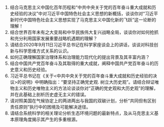 1. 结合马克思主义中国化百年历程和“中共中央关于党的百年奋斗重大成就和历史经验的决议”中对习近平中国特色社会主义思想的新概括，谈谈你对“习近平新时代中国特色社会主义思想实现了马克思主义中国化新的飞跃”这一论断的理解！
2. 结合世界百年未有之大变局和中华民族伟大复兴战略全局，谈谈你对如何抢抓和充分利用国家发展重要战略机遇期的理解？
3. 请结合2020年9月11日习近平总书记在科学家座谈会上的讲话，谈谈对科技创新与科学思维方式关系的认识。
4. 如何正确理解国家治理体系和治理能力现代化的提出背景及其丰富内涵？
5. 结合中国共产党百年奋斗及其取得的重大成就，阐释中国共产党百年奋斗的历史意义和历史经验。
6. 习近平总书记在《关于<中共中央关于党的百年奋斗重大成就和历史经验的决议>的说明》中明确指出：“要坚持正确党史观. 树立大历史观”。请结合辩证唯物主义和历史唯物主义的方法论谈谈你对“正确的党史观和大历史观”的理解，并在此基础上剖析历史虚无主义的错误。
7. 请对照美国在气候协定上的两进两出与我国的双碳计划，分析“共同但有区别责任原则”执行中的困境及可能解决途径。
8. 请结合系统科学的相关理论分析生态环境问题的最新特点，及从马克思主义基本原理角度揭示其产生的多重根源。
